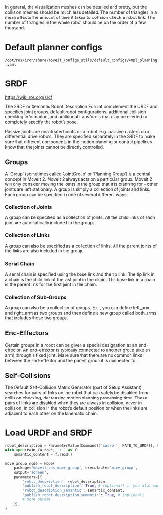

In general, the visualization meshes can be detailed and pretty, but the collision meshes should be much less detailed. The number of triangles in a mesh affects the amount of time it takes to collision check a robot link. The number of triangles in the whole robot should be on the order of a few thousand.

# Default planner configs
`/opt/ros/iron/share/moveit_configs_utils/default_configs/ompl_planning.yaml`

# SRDF

https://wiki.ros.org/srdf

The SRDF or Semantic Robot Description Format complement the URDF and specifies joint groups, default robot configurations, additional collision checking information, and additional transforms that may be needed to completely specify the robot’s pose.

Passive joints are unactuated joints on a robot, e.g. passive casters on a differential drive robots. They are specified separately in the SRDF to make sure that different components in the motion planning or control pipelines know that the joints cannot be directly controlled.

## Groups
A ‘Group’ (sometimes called ‘JointGroup’ or ‘Planning Group’) is a central concept in MoveIt 2. MoveIt 2 always acts on a particular group. MoveIt 2 will only consider moving the joints in the group that it is planning for – other joints are left stationary. A group is simply a collection of joints and links. Each group can be specified in one of several different ways:

### Collection of Joints
A group can be specified as a collection of joints. All the child links of each joint are automatically included in the group.

### Collection of Links
A group can also be specified as a collection of links. All the parent joints of the links are also included in the group.

### Serial Chain
A serial chain is specified using the base link and the tip link. The tip link in a chain is the child link of the last joint in the chain. The base link in a chain is the parent link for the first joint in the chain.

### Collection of Sub-Groups
A group can also be a collection of groups. E.g., you can define left_arm and right_arm as two groups and then define a new group called both_arms that includes these two groups.


## End-Effectors
Certain groups in a robot can be given a special designation as an end-effector. An end-effector is typically connected to another group (like an arm) through a fixed joint. Make sure that there are no common links between the end-effector and the parent group it is connected to.

## Self-Collisions
The Default Self-Collision Matrix Generator (part of Setup Assistant) searches for pairs of links on the robot that can safely be disabled from collision checking, decreasing motion planning processing time. These pairs of links are disabled when they are always in collision, never in collision, in collision in the robot’s default position or when the links are adjacent to each other on the kinematic chain. 


# Load URDF and SRDF

```python
robot_description = ParameterValue(Command(['xacro ', PATH_TO_URDF]), value_type=str)
with open(PATH_TO_SRDF, 'r') as f:
    semantic_content = f.read()

move_group_node = Node(
    package='moveit_ros_move_group', executable='move_group',
    output='screen',
    parameters=[{
        'robot_description': robot_description,
        'publish_robot_description': True, # (optional) if you also want the `robot_description` to be published
        'robot_description_semantic': semantic_content,
        'publish_robot_description_semantic': True, # (optional)
        # More params
    }],
)
```